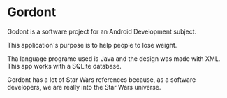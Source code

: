 # Gordont
Godont is a software project for an Android Development subject.

This application´s purpose is to help people to lose weight.

Tha language programe used is Java and the design was made with XML.
This app works with a SQLite database.

Gordont has a lot of Star Wars references because, as a software developers, we are really into the Star Wars universe. 
